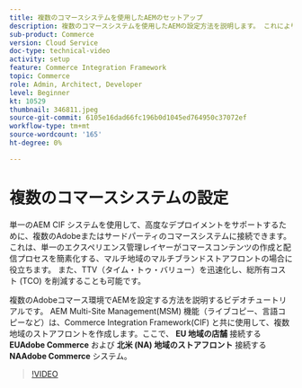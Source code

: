 ```yaml
---
title: 複数のコマースシステムを使用したAEMのセットアップ
description: 複数のコマースシステムを使用したAEMの設定方法を説明します。 これにより、マルチブランドのマルチAdobeストアフロントで、複数の地域またはサードパーティのコマースバックエンドに接続する、単一のエクスペリエンス管理レイヤーをプロジェクトでサポートできます。
sub-product: Commerce
version: Cloud Service
doc-type: technical-video
activity: setup
feature: Commerce Integration Framework
topic: Commerce
role: Admin, Architect, Developer
level: Beginner
kt: 10529
thumbnail: 346811.jpeg
source-git-commit: 6105e16dad66fc196b0d1045ed764950c37072ef
workflow-type: tm+mt
source-wordcount: '165'
ht-degree: 0%

---
```



# 複数のコマースシステムの設定

単一のAEM CIF システムを使用して、高度なデプロイメントをサポートするために、複数のAdobeまたはサードパーティのコマースシステムに接続できます。 これは、単一のエクスペリエンス管理レイヤーがコマースコンテンツの作成と配信プロセスを簡素化する、マルチ地域のマルチブランドストアフロントの場合に役立ちます。 また、TTV（タイム・トゥ・バリュー）を迅速化し、総所有コスト (TCO) を削減することも可能です。

複数のAdobeコマース環境でAEMを設定する方法を説明するビデオチュートリアルです。 AEM Multi-Site Management(MSM) 機能（ライブコピー、言語コピーなど）は、Commerce Integration Framework(CIF) と共に使用して、複数地域のストアフロントを作成します。ここで、 __EU 地域の店舗__ 接続する __EUAdobe Commerce__ および __北米 (NA) 地域のストアフロント__ 接続する __NAAdobe Commerce__ システム。

>[!VIDEO](https://video.tv.adobe.com/v/346811/?quality=12&learn=on)
